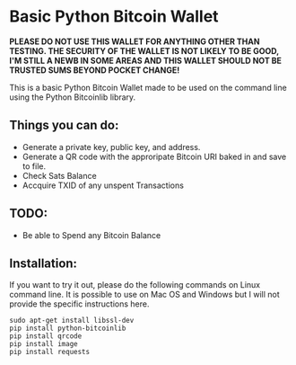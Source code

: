 # Basic Python Bitcoin Wallet
**PLEASE DO NOT USE THIS WALLET FOR ANYTHING OTHER THAN TESTING. THE SECURITY OF THE WALLET IS NOT LIKELY TO BE GOOD, I'M STILL A NEWB IN SOME AREAS AND THIS WALLET SHOULD NOT BE TRUSTED SUMS BEYOND POCKET CHANGE!**

This is a basic Python Bitcoin Wallet made to be used on the command line using the Python Bitcoinlib library.

## Things you can do:
* Generate a private key, public key, and address.
* Generate a QR code with the approripate Bitcoin URI baked in and save to file.
* Check Sats Balance
* Accquire TXID of any unspent Transactions

## TODO:
* Be able to Spend any Bitcoin Balance

## Installation:

If you want to try it out, please do the following commands on Linux command line. It is possible to use on Mac OS and Windows but I will not provide the specific instructions here.

```
sudo apt-get install libssl-dev
pip install python-bitcoinlib
pip install qrcode
pip install image
pip install requests
```
